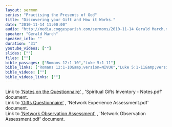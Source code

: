 ```yaml
---
layout: sermon
series: "Practising the Presents of God"
title: "Discovering your Gift and How it Works."
date: "2010-11-14 11:00:00"
audio: "http://media.coggesparish.com/sermons/2010-11-14 Gerald March.mp3"
speaker: "Gerald March"
speaker_info: ""
duration: "31"
youtube_videos: [""]
slides: [""]
files: [""]
bible_passages: ["Romans 12:1-10","Luke 5:1-11"]
bible_links: ["Romans 12:1-10&amp;version=NIVUK","Luke 5:1-11&amp;version=NIVUK"]
bible_videos: [""]
bible_videos_links: [""]
---
```


Link to ['Notes on the Questionnaire'](http://media.coggesparish.com/sermons/2010-11-14%20Spiritual%20Gifts%20Inventory%20-%20Notes.pdf "Opens a new link to the 'Spiritual Gifts Inventory - Notes.pdf' document.") , 'Spiritual Gifts Inventory - Notes.pdf' document.<br>
Link to ['Gifts Questionnaire'](http://media.coggesparish.com/sermons/2010-11-14%20Network%20Experience%20Assessment.pdf "Opens a new link to the 'Network Experience Assessment.pdf' document.") , 'Network Experience Assessment.pdf' document.<br>
Link to ['Network Observation Assessment'](http://media.coggesparish.com/sermons/2010-11-14%20Network%20Observation%20Assessment.pdf "Opens a new link to the 'Network Observation Assessment.pdf' document.") , 'Network Observation Assessment.pdf' document.
